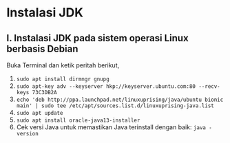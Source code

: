 # Instalasi JDK

## I. Instalasi JDK pada sistem operasi Linux berbasis Debian

Buka Terminal dan ketik peritah berikut,

1. `sudo apt install dirmngr gnupg`
2. `sudo apt-key adv --keyserver hkp://keyserver.ubuntu.com:80 --recv-keys 73C3DB2A`
3. `echo 'deb http://ppa.launchpad.net/linuxuprising/java/ubuntu bionic main' | sudo tee /etc/apt/sources.list.d/linuxuprising-java.list`
4. `sudo apt update`
5. `sudo apt install oracle-java13-installer`
6. Cek versi Java untuk memastikan Java terinstall dengan baik: `java -version`
